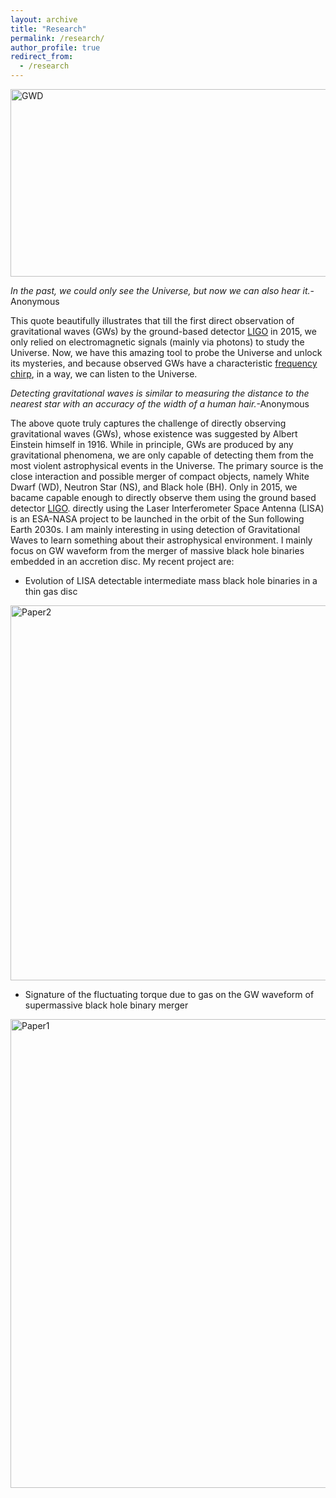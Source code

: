 ```yaml
---
layout: archive
title: "Research"
permalink: /research/
author_profile: true
redirect_from:
  - /research
---
```

<img class="img-responsive" src="https://muditgarg96.github.io/images/GW_dephased.png" title="GWD" width="900" height="300">

<i>In the past, we could only see the Universe, but now we can also hear it.</i>-Anonymous

This quote beautifully illustrates that till the first direct observation of gravitational waves (GWs) by the ground-based detector <a href="https://www.ligo.org/">LIGO</a> in 2015, we only relied on electromagnetic signals (mainly via photons) to study the Universe. Now, we have this amazing tool to probe the Universe and unlock its mysteries, and because observed GWs have a characteristic <a href="https://www.youtube.com/watch?v=TWqhUANNFXw"> frequency chirp</a>, in a way, we can listen to the Universe.

<i>Detecting gravitational waves is similar to measuring the distance to the nearest star with an accuracy of the width of a human hair.</i>-Anonymous

The above quote truly captures the challenge of directly observing gravitational waves (GWs), whose existence was suggested by Albert Einstein himself in 1916. While in principle, GWs are produced by any gravitational phenomena, we are only capable of detecting them from the most violent astrophysical events in the Universe. The primary source is the close interaction and possible merger of compact objects, namely White Dwarf (WD), Neutron Star (NS), and Black hole (BH). Only in 2015, we bacame capable enough to directly observe them using the ground based detector <a href="https://www.ligo.org/">LIGO</a>.  directly using the  Laser Interferometer Space Antenna (LISA) is an ESA-NASA project to be launched in the orbit of the Sun following Earth 2030s. I am mainly interesting in using detection of Gravitational Waves to learn something about their astrophysical environment. I mainly focus on GW waveform from the merger of massive black hole binaries embedded in an accretion disc. My recent project are:

* Evolution of LISA detectable intermediate mass black hole binaries in a thin gas disc<br>
<img class="img-responsive" src="https://muditgarg96.github.io/images/Paper2.png" title="Paper2" width="600">

* Signature of the fluctuating torque due to gas on the GW waveform of supermassive black hole binary merger <br>
<img class="img-responsive" src="https://muditgarg96.github.io/images/Paper1.png" title="Paper1" width="750">
